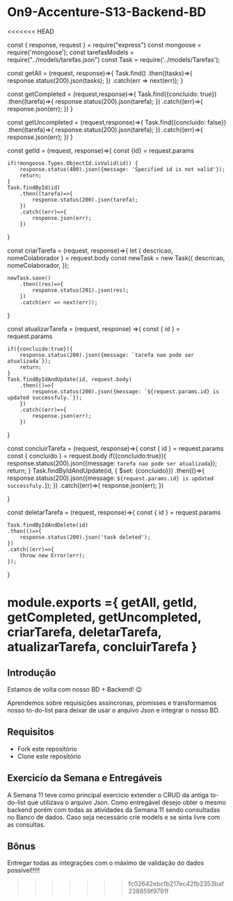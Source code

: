 # On9-Accenture-S13-Backend-BD

<<<<<<< HEAD

const { response, request } = require("express")
const mongoose = require('mongoose');
const tarefasModels = require("../models/tarefas.json")
const Task = require('../models/Tarefas');

const getAll = (request, response)=>{
    Task.find()
    .then((tasks)=>{
        response.status(200).json(tasks);
    })
    .catch(err => next(err));
}

const getCompleted = (request,response)=>{
    Task.find({concluido: true})
        .then((tarefa)=>{
        response.status(200).json(tarefa);
    })
        .catch((err)=>{
        response.json(err);
    })
}

const getUncompleted = (request,response)=>{
    Task.find({concluido: false})
        .then((tarefa)=>{
        response.status(200).json(tarefa);
    })
        .catch((err)=>{
        response.json(err);
    })
}

const getId = (request, response)=>{
    const {id} = request.params

    if(!mongoose.Types.ObjectId.isValid(id)) {
        response.status(400).json({message: 'Specified id is not valid'});
        return;
    }
    Task.findById(id)
        .then((tarefa)=>{
            response.status(200).json(tarefa);
        })
        .catch((err)=>{
            response.json(err);
        })

}

const criarTarefa = (request, response)=>{
    let { descricao, nomeColaborador } = request.body
    const newTask = new Task({
        descricao,
        nomeColaborador,
    });

    newTask.save()
        .then((res)=>{
            response.status(201).json(res);
        })
        .catch(err => next(err));
}

const atualizarTarefa = (request, response) =>{
    const { id } = request.params 

    if({concluido:true}){
        response.status(200).json({message: `tarefa nao pode ser atualizada`});
        return;
    }
    Task.findByIdAndUpdate(id, request.body)
        .then(()=>{
            response.status(200).json({message: `${request.params.id} is updated successfuly.`});
        })
        .catch((err)=>{
            response.json(err);
        })
}

const concluirTarefa = (request, response)=>{
    const { id } = request.params
    const { concluido } = request.body
    if({concluido:true}){
        response.status(200).json({message: `tarefa nao pode ser atualizada`});
        return;
    }
    Task.findByIdAndUpdate(id, { $set: {concluido}})
        .then(()=>{
            response.status(200).json({message: `${request.params.id} is updated successfuly.`});
        })
        .catch((err)=>{
            response.json(err);
        })

}

const deletarTarefa = (request, response)=>{
    const { id } = request.params

    Task.findByIdAndDelete(id)
    .then(()=>{
        response.status(200).json('task deleted');
    })
    .catch((err)=>{
        throw new Error(err);
    });
}

module.exports ={
    getAll,
    getId,
    getCompleted,
    getUncompleted,
    criarTarefa,
    deletarTarefa,
    atualizarTarefa,
    concluirTarefa
}
=======
## Introdução

Estamos de volta com nosso BD + Backend! :wink:

Aprendemos sobre requisições assincronas, promisses e transformamos nosso to-do-list para deixar de usar o arquivo Json e integrar o nosso BD.

## Requisitos

- Fork este repositório
- Clone este repositório


## Exercicío da Semana e Entregáveis

A Semana 11 teve como principal exercicio extender o CRUD da antiga to-do-list que utilizava o arquivo Json. Como entregável desejo obter o mesmo backend porém com todas as atividades da Semana
11 sendo consultadas no Banco de dados. Caso seja necessário crie models e se sinta livre com as consultas.

## Bônus

Entregar todas as integrações com o máximo de validação do dados possível!!!!!
>>>>>>> fc02642ebcfb217ec42fb2353baf238859f9791f
